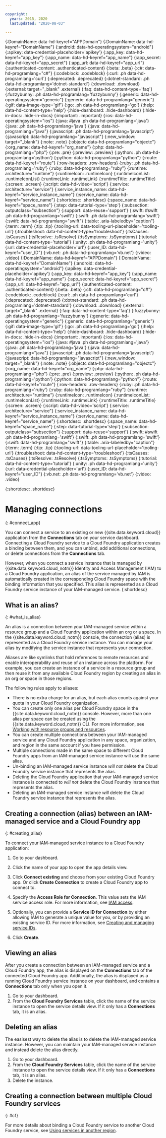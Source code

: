 ```yaml
---

copyright:
  years: 2015, 2020
  lastupdated: "2020-08-03"

---
```


{:DomainName: data-hd-keyref="APPDomain"}
{:DomainName: data-hd-keyref="DomainName"}
{:android: data-hd-operatingsystem="android"}
{:apikey: data-credential-placeholder='apikey'}
{:app_key: data-hd-keyref="app_key"}
{:app_name: data-hd-keyref="app_name"}
{:app_secret: data-hd-keyref="app_secret"}
{:app_url: data-hd-keyref="app_url"}
{:authenticated-content: .authenticated-content}
{:beta: .beta}
{:c#: data-hd-programlang="c#"}
{:codeblock: .codeblock}
{:curl: .ph data-hd-programlang='curl'}
{:deprecated: .deprecated}
{:dotnet-standard: .ph data-hd-programlang='dotnet-standard'}
{:download: .download}
{:external: target="_blank" .external}
{:faq: data-hd-content-type='faq'}
{:fuzzybunny: .ph data-hd-programlang='fuzzybunny'}
{:generic: data-hd-operatingsystem="generic"}
{:generic: data-hd-programlang="generic"}
{:gif: data-image-type='gif'}
{:go: .ph data-hd-programlang='go'}
{:help: data-hd-content-type='help'}
{:hide-dashboard: .hide-dashboard}
{:hide-in-docs: .hide-in-docs}
{:important: .important}
{:ios: data-hd-operatingsystem="ios"}
{:java: #java .ph data-hd-programlang='java'}
{:java: .ph data-hd-programlang='java'}
{:java: data-hd-programlang="java"}
{:javascript: .ph data-hd-programlang='javascript'}
{:javascript: data-hd-programlang="javascript"}
{:new_window: target="_blank"}
{:note: .note}
{:objectc data-hd-programlang="objectc"}
{:org_name: data-hd-keyref="org_name"}
{:php: data-hd-programlang="php"}
{:pre: .pre}
{:preview: .preview}
{:python: .ph data-hd-programlang='python'}
{:python: data-hd-programlang="python"}
{:route: data-hd-keyref="route"}
{:row-headers: .row-headers}
{:ruby: .ph data-hd-programlang='ruby'}
{:ruby: data-hd-programlang="ruby"}
{:runtime: architecture="runtime"}
{:runtimeIcon: .runtimeIcon}
{:runtimeIconList: .runtimeIconList}
{:runtimeLink: .runtimeLink}
{:runtimeTitle: .runtimeTitle}
{:screen: .screen}
{:script: data-hd-video='script'}
{:service: architecture="service"}
{:service_instance_name: data-hd-keyref="service_instance_name"}
{:service_name: data-hd-keyref="service_name"}
{:shortdesc: .shortdesc}
{:space_name: data-hd-keyref="space_name"}
{:step: data-tutorial-type='step'}
{:subsection: outputclass="subsection"}
{:support: data-reuse='support'}
{:swift: #swift .ph data-hd-programlang='swift'}
{:swift: .ph data-hd-programlang='swift'}
{:swift: data-hd-programlang="swift"}
{:table: .aria-labeledby="caption"}
{:term: .term}
{:tip: .tip}
{:tooling-url: data-tooling-url-placeholder='tooling-url'}
{:troubleshoot: data-hd-content-type='troubleshoot'}
{:tsCauses: .tsCauses}
{:tsResolve: .tsResolve}
{:tsSymptoms: .tsSymptoms}
{:tutorial: data-hd-content-type='tutorial'}
{:unity: .ph data-hd-programlang='unity'}
{:url: data-credential-placeholder='url'}
{:user_ID: data-hd-keyref="user_ID"}
{:vb.net: .ph data-hd-programlang='vb.net'}
{:video: .video}
{:DomainName: data-hd-keyref="APPDomain"}
{:DomainName: data-hd-keyref="DomainName"}
{:android: data-hd-operatingsystem="android"}
{:apikey: data-credential-placeholder='apikey'}
{:app_key: data-hd-keyref="app_key"}
{:app_name: data-hd-keyref="app_name"}
{:app_secret: data-hd-keyref="app_secret"}
{:app_url: data-hd-keyref="app_url"}
{:authenticated-content: .authenticated-content}
{:beta: .beta}
{:c#: data-hd-programlang="c#"}
{:codeblock: .codeblock}
{:curl: .ph data-hd-programlang='curl'}
{:deprecated: .deprecated}
{:dotnet-standard: .ph data-hd-programlang='dotnet-standard'}
{:download: .download}
{:external: target="_blank" .external}
{:faq: data-hd-content-type='faq'}
{:fuzzybunny: .ph data-hd-programlang='fuzzybunny'}
{:generic: data-hd-operatingsystem="generic"}
{:generic: data-hd-programlang="generic"}
{:gif: data-image-type='gif'}
{:go: .ph data-hd-programlang='go'}
{:help: data-hd-content-type='help'}
{:hide-dashboard: .hide-dashboard}
{:hide-in-docs: .hide-in-docs}
{:important: .important}
{:ios: data-hd-operatingsystem="ios"}
{:java: #java .ph data-hd-programlang='java'}
{:java: .ph data-hd-programlang='java'}
{:java: data-hd-programlang="java"}
{:javascript: .ph data-hd-programlang='javascript'}
{:javascript: data-hd-programlang="javascript"}
{:new_window: target="_blank"}
{:note: .note}
{:objectc data-hd-programlang="objectc"}
{:org_name: data-hd-keyref="org_name"}
{:php: data-hd-programlang="php"}
{:pre: .pre}
{:preview: .preview}
{:python: .ph data-hd-programlang='python'}
{:python: data-hd-programlang="python"}
{:route: data-hd-keyref="route"}
{:row-headers: .row-headers}
{:ruby: .ph data-hd-programlang='ruby'}
{:ruby: data-hd-programlang="ruby"}
{:runtime: architecture="runtime"}
{:runtimeIcon: .runtimeIcon}
{:runtimeIconList: .runtimeIconList}
{:runtimeLink: .runtimeLink}
{:runtimeTitle: .runtimeTitle}
{:screen: .screen}
{:script: data-hd-video='script'}
{:service: architecture="service"}
{:service_instance_name: data-hd-keyref="service_instance_name"}
{:service_name: data-hd-keyref="service_name"}
{:shortdesc: .shortdesc}
{:space_name: data-hd-keyref="space_name"}
{:step: data-tutorial-type='step'}
{:subsection: outputclass="subsection"}
{:support: data-reuse='support'}
{:swift: #swift .ph data-hd-programlang='swift'}
{:swift: .ph data-hd-programlang='swift'}
{:swift: data-hd-programlang="swift"}
{:table: .aria-labeledby="caption"}
{:term: .term}
{:tip: .tip}
{:tooling-url: data-tooling-url-placeholder='tooling-url'}
{:troubleshoot: data-hd-content-type='troubleshoot'}
{:tsCauses: .tsCauses}
{:tsResolve: .tsResolve}
{:tsSymptoms: .tsSymptoms}
{:tutorial: data-hd-content-type='tutorial'}
{:unity: .ph data-hd-programlang='unity'}
{:url: data-credential-placeholder='url'}
{:user_ID: data-hd-keyref="user_ID"}
{:vb.net: .ph data-hd-programlang='vb.net'}
{:video: .video}

{:shortdesc: .shortdesc}

# Managing connections
{: #connect_app}

You can connect a service to an existing or new {{site.data.keyword.cloud}} application from the **Connections** tab on your service dashboard. Connecting a Cloud Foundry service to a Cloud Foundry application creates a binding between them, and you can unbind, add additional connections, or delete connections from the **Connections** tab.

However, when you connect a service instance that is managed by {{site.data.keyword.cloud_notm}} Identity and Access Management (IAM) to a Cloud Foundry application, an alias of the service managed by IAM is automatically created in the corresponding Cloud Foundry space with the binding information that you specified. This alias is represented as a Cloud Foundry service instance of your IAM-managed service.
{:shortdesc}

## What is an alias?
{: #what_is_alias}

An alias is a connection between your IAM-managed service within a resource group and a Cloud Foundry application within an org or a space. In the {{site.data.keyword.cloud_notm}} console, the connection (alias) is represented as a Cloud Foundry service instance. You can manage your alias by modifying the service instance that represents your connection.

Aliases are like symlinks that hold references to remote resources and enable interoperability and reuse of an instance across the platform. For example, you can create an instance of a service in a resource group and then reuse it from any available Cloud Foundry region by creating an alias in an org or space in those regions.

The following rules apply to aliases:

* There is no extra charge for an alias, but each alias counts against your quota in your Cloud Foundry organization.
* You can create only one alias per Cloud Foundry space in the {{site.data.keyword.cloud_notm}} console. However, more than one alias per space can be created using the {{site.data.keyword.cloud_notm}} CLI. For more information, see [Working with resource groups and resources](/docs/cli?topic=cloud-cli-ibmcloud_commands_resource).
* You can create multiple connections between your IAM-managed service and any Cloud Foundry application in any space, organization, and region in the same account if you have permission.
* Multiple connections made in the same space to different Cloud Foundry apps from an IAM-managed service instance will use the same alias.
* Un-binding an IAM-managed service instance *will not* delete the Cloud Foundry service instance that represents the alias.
* Deleting the Cloud Foundry application that your IAM-managed service instance is connected to *will not* delete the Cloud Foundry instance that represents the alias.
* Deleting an IAM-managed service instance *will* delete the Cloud Foundry service instance that represents the alias.

## Creating a connection (alias) between an IAM-managed service and a Cloud Foundry app
{: #creating_alias}

To connect your IAM-managed service instance to a Cloud Foundry application:

1. Go to your dashboard.

2. Click the name of your app to open the app details view.

3. Click **Connect existing** and choose from your existing Cloud Foundry app. Or click **Create Connection** to create a Cloud Foundry app to connect to.

4. Specify the **Access Role for Connection**. This value sets the IAM service access role. For more information, see [IAM access](/docs/iam/users_roles.html#userroles).

5. Optionally, you can provide a **Service ID for Connection** by either allowing IAM to generate a unique value for you, or by providing an existing service ID. For more information, see [Creating and managing service IDs](/docs/iam?topic=iam-serviceids).

6. Click **Create**.

## Viewing an alias

After you create a connection between an IAM-managed service and a Cloud Foundry app, the alias is displayed on the **Connections** tab of the connected Cloud Foundry app. Additionally, the alias is displayed as a running Cloud Foundry service instance on your dashboard, and contains a **Connections** tab only when you open it.

1. Go to your dashboard.
2. From the **Cloud Foundry Services** table, click the name of the service instance to open the service details view. If it only has a **Connections** tab, it is an alias.

## Deleting an alias

The easisest way to delete the alias is to delete the IAM-managed service instance. However, you can maintain your IAM-managed service instance and instead delete the alias directly.

1. Go to your dashboard.
2. From the  **Cloud Foundry Services** table, click the name of the service instance to open the service details view. If it only has a **Connections** tab, it is an alias.
3. Delete the instance.

## Creating a connection between multiple Cloud Foundry services
{: #cf}

For more details about binding a Cloud Foundry service to another Cloud Foundry service, see [Using services in another region](/docs/resources?topic=resources-cross_region_service).


